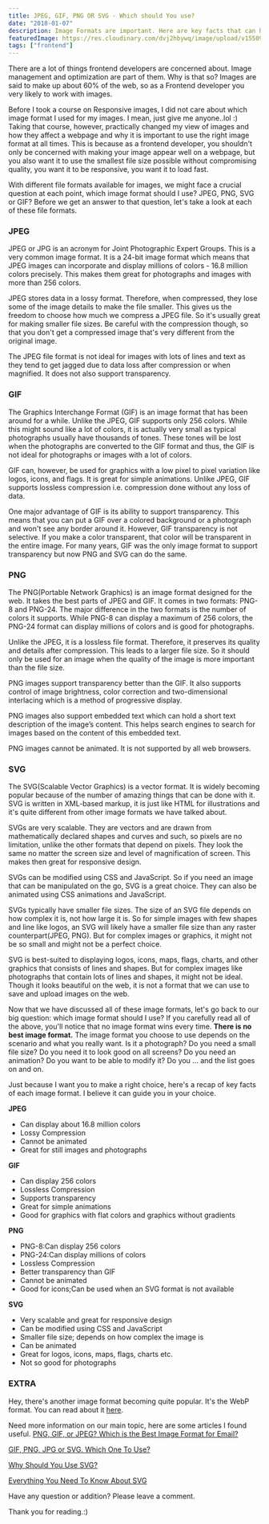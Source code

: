 ```yaml
---
title: JPEG, GIF, PNG OR SVG - Which should You use?
date: "2018-01-07"
description: Image Formats are important. Here are key facts that can help you make a good choice.
featuredImage: https://res.cloudinary.com/dvj2hbywq/image/upload/v1550930072/potrait.jpg
tags: ["frontend"]
---
```



There are a lot of things frontend developers are concerned about. Image management and optimization are part of them. Why is that so? Images are said to make up about 60% of the web, so as a Frontend developer you very likely to work with images.

Before I took a course on Responsive images, I did not care about which image format I used for my images. I mean, just give me anyone..lol :) Taking that course, however, practically changed my view of images and how they affect a webpage and why it is important to use the right image format at all times. This is because as a frontend developer, you shouldn't only be concerned with making your image appear well on a webpage, but you also want it to use the smallest file size possible without compromising quality, you want it to be responsive, you want it to load fast.

With different file formats available for images, we might face a crucial question at each point, which image format should I use? JPEG, PNG, SVG or GIF? Before we get an answer to that question, let's take a look at each of these file formats.

<h3><b>JPEG</b></h3>

JPEG or JPG is an acronym for Joint Photographic Expert Groups.  This is a very common image format. It is a 24-bit image format which means that JPEG images can incorporate and display millions of colors - 16.8 million colors precisely. This makes them great for photographs and images with more than 256 colors.

JPEG stores data in a lossy format. Therefore, when compressed, they lose some of the image details to make the file smaller. This gives us the freedom to choose how much we compress a JPEG file. So it's usually great for making smaller file sizes. Be careful with the compression though, so that you don't get a compressed image that's very different from the original image.

The JPEG file format is not ideal for images with lots of lines and text as they tend to get jagged due to data loss after compression or when magnified. It does not also support transparency.

<h3><b>GIF</b></h3>
The Graphics Interchange Format (GIF) is an image format that has been around for a while. Unlike the JPEG, GIF supports only 256 colors. While this might sound like a lot of colors, it is actually very small as typical photographs usually have thousands of tones. These tones will be lost when the photographs are converted to the GIF format and thus, the GIF is not ideal for photographs or images with a lot of colors.

GIF can, however, be used for graphics with a low pixel to pixel variation like logos, icons, and flags. It is great for simple animations. 
Unlike JPEG, GIF supports lossless compression i.e. compression done without any loss of data. 

One major advantage of GIF is its ability to support transparency. This means that you can put a GIF over a colored background or a photograph and won't see any border around it. However, GIF transparency is not selective. If you make a color transparent, that color will be transparent in the entire image.  For many years, GIF was the only image format to support transparency but now PNG and SVG can do the same.

<h3><b>PNG</b></h3>
The PNG(Portable Network Graphics) is an image format designed for the web. It takes the best parts of JPEG and GIF. It comes in two formats: PNG-8 and PNG-24. The major difference in the two formats is the number of colors it supports. While PNG-8 can display a maximum of 256 colors, the PNG-24 format can display millions of colors and is good for photographs.

Unlike the JPEG, it is a lossless file format. Therefore, it preserves its quality and details after compression. This leads to a larger file size. So it should only be used for an image when the quality of the image is more important than the file size.

PNG images support transparency better than the GIF. It also supports control of image brightness, color correction and two-dimensional interlacing which is a method of progressive display.

PNG images also support embedded text which can hold a short text description of the image’s content. This helps search engines to search for images based on the content of this embedded text. 

PNG images cannot be animated. It is not supported by all web browsers.

<h3><b>SVG</b></h3>
The SVG(Scalable Vector Graphics) is a vector format. It is widely becoming popular because of the number of amazing things that can be done with it. SVG is written in XML-based markup, it is just like HTML for illustrations and it's quite different from other image formats we have talked about.

SVGs are very scalable. They are vectors and are drawn from mathematically declared shapes and curves and such, so pixels are no limitation, unlike the other formats that depend on pixels. They look the same no matter the screen size and level of magnification of screen. This makes then great for responsive design.

SVGs can be modified using CSS and JavaScript. So if you need an image that can be manipulated on the go, SVG is a great choice. They can also be animated using CSS animations and JavaScript.

SVGs typically have smaller file sizes. The size of an SVG file depends on how complex it is, not how large it is. So for simple images with few shapes and line like logos, an SVG will likely have a smaller file size than any raster counterpart(JPEG, PNG). But for complex images or graphics, it might not be so small and might not be a perfect choice.

SVG is best-suited to displaying logos, icons, maps, flags, charts, and other graphics that consists of lines and shapes. But for complex images like photographs that contain lots of lines and shapes, it might not be ideal. Though it looks beautiful on the web, it is not a format that we can use to save and upload images on the web.

Now that we have discussed all of these image formats, let's go back to our big question: which image format should I use? If you carefully read all of the above, you'll notice that no image format wins every time. <b>There is no best image format.</b> The image format you choose to use depends on the scenario and what you really want. Is it a photograph? Do you need a small file size? Do you need it to look good on all screens? Do you need an animation? Do you want to be able to modify it? Do you ... and the list goes on and on. 

Just because I want you to make a right choice, here's a recap of key facts of each image format. I believe it can guide you in your choice.

<b>JPEG</b>
<ul>
    <li>Can display about 16.8 million colors</li>
    <li>Lossy Compression</li>
    <li>Cannot be animated</li>
    <li>Great for still images and photographs</li>
</ul> 

<b>GIF</b>
<ul>
    <li>Can display 256 colors</li>
    <li>Lossless Compression</li>
    <li>Supports transparency</li>
    <li>Great for simple animations</li>
    <li>Good for graphics with flat colors and graphics without gradients</li>
</ul> 

<b>PNG</b>
<ul>
    <li>PNG-8:Can display 256 colors</li>
    <li>PNG-24:Can display millions of colors</li>
    <li>Lossless Compression</li>
    <li>Better transparency than GIF</li>
    <li>Cannot be animated</li>
    <li>Good for icons;Can be used when an SVG format is not available</li>
</ul>

<b>SVG</b>
<ul>
    <li>Very scalable and great for responsive design</li>
    <li>Can be modified using CSS and JavaScript</li>
    <li>Smaller file size; depends on how complex the image is</li>
    <li>Can be animated</li>
    <li>Great for logos, icons, maps, flags, charts etc.</li>
    <li>Not so good for photographs</li>
</ul>

<h3><b>EXTRA</b></h3>

Hey, there's another image format becoming quite popular. It's the WebP format. You can read about it [here](https://developers.google.com/speed/webp/?csw=1). 

Need more information on our main topic, here are some articles I found useful.
[PNG, GIF, or JPEG? Which is the Best Image Format for Email?](https://litmus.com/blog/png-gif-or-jpeg-which-ones-should-you-use-in-email)

[GIF, PNG, JPG or SVG. Which One To Use?](https://www.sitepoint.com/gif-png-jpg-which-one-to-use)

[Why Should You Use SVG?](http://svgtutorial.com/why-should-you-use-svg/)

[Everything You Need To Know About SVG](https://css-tricks.com/lodge/svg/)

Have any question or addition? Please leave a comment.

Thank you for reading.:)